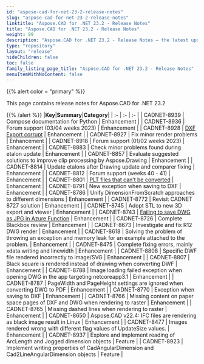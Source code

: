 ```yaml
---
id: "aspose-cad-for-net-23-2-release-notes"
slug: "aspose-cad-for-net-23-2-release-notes"
linktitle: "Aspose.CAD for .NET 23.2 - Release Notes"
title: "Aspose.CAD for .NET 23.2 - Release Notes"
weight: 99
description: "Aspose.CAD for .NET 23.2 - Release Notes – the latest updates and fixes."
type: "repository"
layout: "release"
hideChildren: false
toc: false
family_listing_page_title: "Aspose.CAD for .NET 23.2 - Release Notes"
menuItemWithNoContent: false
---
```


{{% alert color = "primary" %}}

This page contains release notes for Aspose.CAD for .NET 23.2

{{% /alert %}}
|**Key**|**Summary**|**Category**|
| :- | :- | :- |
| CADNET-8939 | Compose documentation for Python | Enhancement |
| CADNET-8936 |  Forum support (03/04 weeks 2023) | Enhancement |
| CADNET-8928 | [DXF Export corrupt](https://forum.aspose.com/t/dxf-export-corrupt/257614) | Enhancement |
| CADNET-8927 | Fix minor render problems | Enhancement |
| CADNET-8918 | Forum support (01/02 weeks 2023) | Enhancement |
| CADNET-8883 | Check minor problems found during etalon update | Enhancement |
| CADNET-8857 | Evaluate suggested solutions to improve clip processing by Aspose.Drawing | Enhancement |
| CADNET-8814 | Update etalons after Drawing update and comparer fixing | Enhancement |
| CADNET-8812 | Forum support (weeks 40 - 41) | Enhancement |
| CADNET-8801 | [PLT files that can’t be converted](https://forum.aspose.com/t/plt-files-that-cant-be-converted/252375) | Enhancement |
| CADNET-8791 | New exception when saving to DXF | Enhancement |
| CADNET-8786 | Unify DimensionFromScratch approaches to different dimensions | Enhancement |
| CADNET-8772 | Revisit CADNET 8727 solution | Enhancement |
| CADNET-8745 | Adopt STL to new 3D export and viewer | Enhancement |
| CADNET-8743 | [Failing to save DWG as JPG in Azure Function](https://forum.aspose.com/t/failing-to-save-dwg-as-jpg/250191) | Enhancement |
| CADNET-8726 | Complete Blackbox review | Enhancement |
| CADNET-8673 | Investigate and fix R12 DWG render | Enhancement |
| CADNET-8618 | Solving the problem of throwing an exception and memory leak for an example attached to the problem. | Enhancement |
| CADNET-8475 | Complete fixing errors, mainly xdata writing and linewidth | Enhancement |
| CADNET-8808 | Specific DWF file rendered incorrectly to image/SVG | Enhancement |
| CADNET-8807 | Black square is rendered instead of drawing when converting DWF | Enhancement |
| CADNET-8788 | Image loading failed exception when opening DWG in the app targeting netcoreapp3.1 | Enhancement |
| CADNET-8787 | PageWidth and PageHeight settings are ignored when converting DWG to PDF | Enhancement |
| CADNET-8770 | Exception when saving to DXF | Enhancement |
| CADNET-8766 | Missing content on paper space pages of DXF and DWG when rendering to raster | Enhancement |
| CADNET-8765 | Missing dashed lines when rendering to raster | Enhancement |
| CADNET-8650 | Aspose.CAD v22.4: IFC files are rendering as black image result in Linux | Enhancement |
| CADNET-8477 | Images rendered wrong with different flag values of UpdateSize values. | Enhancement |
| CADNET-8937 | Explore and implement reading of ArcLength and Jogged dimension objects | Feature |
| CADNET-8923 | Implement writing properties of CadAngularDimension and Cad2LineAngularDimension objects | Feature |
